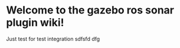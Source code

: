 Welcome to the gazebo ros sonar plugin wiki!
=============================================

Just test for test integration sdfsfd dfg
